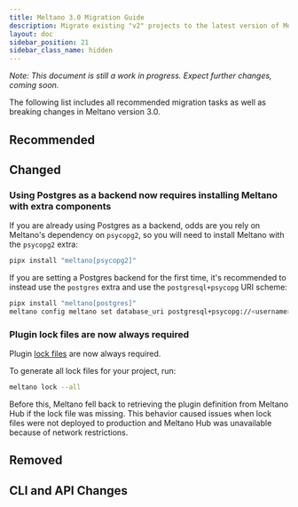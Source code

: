 ```yaml
---
title: Meltano 3.0 Migration Guide
description: Migrate existing "v2" projects to the latest version of Meltano
layout: doc
sidebar_position: 21
sidebar_class_name: hidden
---
```


_Note: This document is still a work in progress. Expect further changes, coming soon._

The following list includes all recommended migration tasks as well as breaking changes in Meltano version 3.0.

## Recommended

## Changed

### Using Postgres as a backend now requires installing Meltano with extra components

If you are already using Postgres as a backend, odds are you rely on Meltano's dependency on `psycopg2`, so you will need to install Meltano with the `psycopg2` extra:

```bash
pipx install "meltano[psycopg2]"
```

If you are setting a Postgres backend for the first time, it's recommended to instead use the `postgres` extra and use the `postgresql+psycopg` URI scheme:

```bash
pipx install "meltano[postgres]"
meltano config meltano set database_uri postgresql+psycopg://<username>:<password>@<host>:<port>/<database>
```

### Plugin lock files are now always required

Plugin [lock files](/concepts/plugins#lock-artifacts) are now always required.

To generate all lock files for your project, run:

```bash
meltano lock --all
```

Before this, Meltano fell back to retrieving the plugin definition from Meltano Hub if the lock file was missing. This behavior caused issues when lock files were not deployed to production and Meltano Hub was unavailable because of network restrictions.

## Removed

## CLI and API Changes
